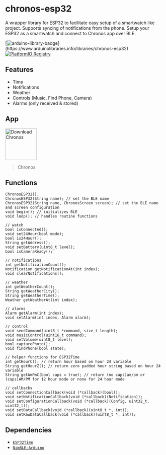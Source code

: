# chronos-esp32
A wrapper library for ESP32 to facilitate easy setup of a smartwatch like project. Supports syncing of notifications from the phone.
Setup your ESP32 as a smartwatch and connect to Chronos app over BLE.

[![arduino-library-badge](https://www.ardu-badge.com/badge/ChronosESP32.svg?)](https://www.arduinolibraries.info/libraries/chronos-esp32)
[![PlatformIO Registry](https://badges.registry.platformio.org/packages/fbiego/library/ChronosESP32.svg)](https://registry.platformio.org/libraries/fbiego/ChronosESP32)


## Features

- Time
- Notifications
- Weather
- Controls (Music, Find Phone, Camera)
- Alarms (only received & stored)

## App

<a href='https://fbiego.com/chronos/app?id=esp32'><img alt='Download Chronos' height="100px" src='https://fbiego.com/chronos/img/chronos.png'/></a>
> Chronos

## Functions

```
ChronosESP32();
ChronosESP32(String name); // set the BLE name
ChronosESP32(String name, ChronosScreen screen); // set the BLE name and screen configuration
void begin(); // initializes BLE
void loop(); // handles routine functions

// watch
bool isConnected();
void set24Hour(bool mode);
bool is24Hour();
String getAddress();
void setBattery(uint8_t level);
bool isCameraReady();

// notifications
int getNotificationCount();
Notification getNotificationAt(int index);
void clearNotifications();

// weather
int getWeatherCount();
String getWeatherCity();
String getWeatherTime();
Weather getWeatherAt(int index);

// alarms
Alarm getAlarm(int index);
void setAlarm(int index, Alarm alarm);

// control
void sendCommand(uint8_t *command, size_t length);
void musicControl(uint16_t command);
void setVolume(uint8_t level);
bool capturePhoto();
void findPhone(bool state);

// helper functions for ESP32Time
int getHourC(); // return hour based on hour 24 variable
String getHourZ(); // return zero padded hour string based on hour 24 variable
String getAmPmC(bool caps = true); // return (no caps)am/pm or (caps)AM/PM for 12 hour mode or none for 24 hour mode

// callbacks
void setConnectionCallback(void (*callback)(bool));
void setNotificationCallback(void (*callback)(Notification));
void setConfigurationCallback(void (*callback)(Config, uint32_t, uint32_t));
void setDataCallback(void (*callback)(uint8_t *, int));
void setRawDataCallback(void (*callback)(uint8_t *, int));
```

## Dependencies
- [`ESP32Time`](https://github.com/fbiego/ESP32Time)
- [`NimBLE-Arduino`](https://github.com/h2zero/NimBLE-Arduino)
